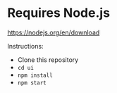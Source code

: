# Requires Node.js
https://nodejs.org/en/download 

Instructions:
- Clone this repository
- `cd ui`
- `npm install`
- `npm start`
